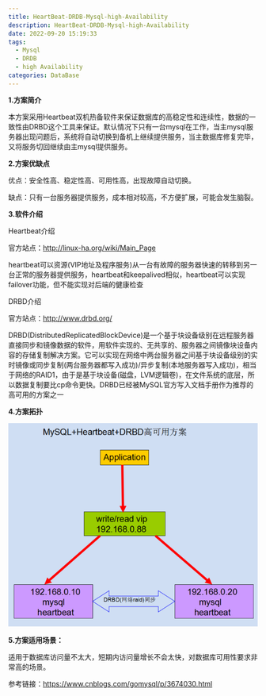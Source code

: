 ```yaml
---
title: HeartBeat-DRDB-Mysql-high-Availability
description: HeartBeat-DRDB-Mysql-high-Availability
date: 2022-09-20 15:19:33
tags: 
  - Mysql
  - DRDB
  - high Availability
categories: DataBase
---
```

**1.方案简介**

本方案采用Heartbeat双机热备软件来保证数据库的高稳定性和连续性，数据的一致性由DRBD这个工具来保证。默认情况下只有一台mysql在工作，当主mysql服务器出现问题后，系统将自动切换到备机上继续提供服务，当主数据库修复完毕，又将服务切回继续由主mysql提供服务。

**2.方案优缺点**

优点：安全性高、稳定性高、可用性高，出现故障自动切换。

缺点：只有一台服务器提供服务，成本相对较高，不方便扩展，可能会发生脑裂。

**3.软件介绍**

Heartbeat介绍

官方站点：http://linux-ha.org/wiki/Main_Page

heartbeat可以资源(VIP地址及程序服务)从一台有故障的服务器快速的转移到另一台正常的服务器提供服务，heartbeat和keepalived相似，heartbeat可以实现failover功能，但不能实现对后端的健康检查

DRBD介绍

官方站点：http://www.drbd.org/

DRBD(DistributedReplicatedBlockDevice)是一个基于块设备级别在远程服务器直接同步和镜像数据的软件，用软件实现的、无共享的、服务器之间镜像块设备内容的存储复制解决方案。它可以实现在网络中两台服务器之间基于块设备级别的实时镜像或同步复制(两台服务器都写入成功)/异步复制(本地服务器写入成功)，相当于网络的RAID1，由于是基于块设备(磁盘，LVM逻辑卷)，在文件系统的底层，所以数据复制要比cp命令更快。DRBD已经被MySQL官方写入文档手册作为推荐的高可用的方案之一

**4.方案拓扑**

![](/images/182048487448428.png)

**5.方案适用场景：**

适用于数据库访问量不太大，短期内访问量增长不会太快，对数据库可用性要求非常高的场景。

参考链接：https://www.cnblogs.com/gomysql/p/3674030.html
